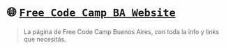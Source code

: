 # :globe_with_meridians: [**`Free Code Camp BA Website`**](https://freecodecampba.org)

> La página de Free Code Camp Buenos Aires, con toda la info y links que necesitás.
